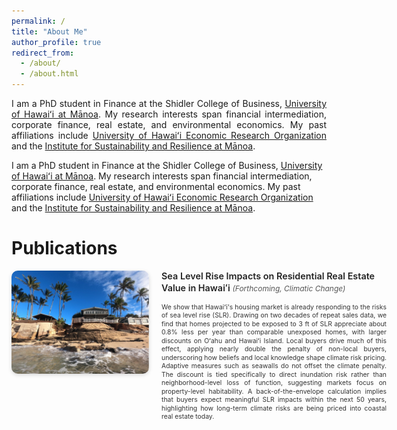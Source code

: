 ```yaml
---
permalink: /
title: "About Me"
author_profile: true
redirect_from: 
  - /about/
  - /about.html
---
```



<div style="text-align: justify;">

I am a PhD student in Finance at the Shidler College of Business, [University of Hawaiʻi at Mānoa](https://manoa.hawaii.edu/). My research interests span financial intermediation, corporate finance, real estate, and environmental economics. My past affiliations include [University of Hawaiʻi Economic Research Organization](https://uhero.hawaii.edu/) and the [Institute for Sustainability and Resilience at Mānoa](https://manoa.hawaii.edu/isr/).

</div>

I am a PhD student in Finance at the Shidler College of Business, [University of Hawaiʻi at Mānoa](https://manoa.hawaii.edu/). My research interests span financial intermediation, corporate finance, real estate, and environmental economics. My past affiliations include [University of Hawaiʻi Economic Research Organization](https://uhero.hawaii.edu/) and the [Institute for Sustainability and Resilience at Mānoa](https://manoa.hawaii.edu/isr/).

<div style="margin-top: 2em;"></div>


Publications
======

<div style="display: flex; align-items: flex-start; gap: 20px; margin-bottom: 2em; flex-wrap: nowrap; min-width: 600px;">
  <!-- Left Image -->
  <div style="flex: 0 0 220px; min-width: 220px;">
    <img src="https://raw.githubusercontent.com/talalkhan1999/talalkhan1999.github.io/master/images/SLR.jpg" 
         alt="Sea level rise impact on housing" 
         style="width: 100%; height: auto; border-radius: 10px; box-shadow: 0 2px 6px rgba(0,0,0,0.15);">
  </div>
  <!-- Text Section -->
  <div style="flex: 1; line-height: 1.3; font-size: 0.7rem; color: #333; text-align: justify;">
    <h3 style="margin-top: 0; font-size: 0.9rem; font-weight: 600; color: #222; text-align: left;">
      Sea Level Rise Impacts on Residential Real Estate Value in Hawaiʻi
      <em style="font-weight: 400; font-size: 0.75rem; color: #555;"> (Forthcoming, <i>Climatic Change</i>)</em>
    </h3>
    <p style="margin: 0; font-size: 0.65rem;">
      We show that Hawaiʻi's housing market is already responding to the risks of sea level rise (SLR). Drawing on two decades of repeat sales data, we find that homes projected to be exposed to 3 ft of SLR appreciate about 0.8% less per year than comparable unexposed homes, with larger discounts on Oʻahu and Hawaiʻi Island. Local buyers drive much of this effect, applying nearly double the penalty of non-local buyers, underscoring how beliefs and local knowledge shape climate risk pricing. Adaptive measures such as seawalls do not offset the climate penalty. The discount is tied specifically to direct inundation risk rather than neighborhood-level loss of function, suggesting markets focus on property-level habitability. A back-of-the-envelope calculation implies that buyers expect meaningful SLR impacts within the next 50 years, highlighting how long-term climate risks are being priced into coastal real estate today.
    </p>
  </div>
</div>
